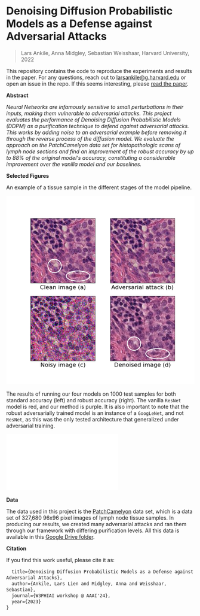 # Denoising Diffusion Probabilistic Models as a Defense against Adversarial Attacks

> Lars Ankile, Anna Midgley, Sebastian Weisshaar, Harvard University, 2022

This repository contains the code to reproduce the experiments and results in the paper. For any questions, reach out to larsankile@g.harvard.edu or open an issue in the repo. If this seems interesting, please [read the paper](https://arxiv.org/pdf/2301.06871.pdf).

**Abstract**

_Neural Networks are infamously sensitive to small perturbations in their inputs, making them vulnerable to adversarial attacks. This project evaluates the performance of Denoising Diffusion Probabilistic Models (DDPM) as a purification technique to defend against adversarial attacks. This works by adding noise to an adversarial example before removing it through the reverse process of the diffusion model. We evaluate the approach on the PatchCamelyon data set for histopathologic scans of lymph node sections and find an improvement of the robust accuracy by up to 88\% of the original model's accuracy, constituting a considerable improvement over the vanilla model and our baselines._

**Selected Figures**

An example of a tissue sample in the different stages of the model pipeline.

![An example of a tissue sample in the different stages of the model pipeline](Report_TeX/Figures/images_tissue.png)

The results of running our four models on 1000 test samples for both standard accuracy (left) and robust accuracy (right). The vanilla `ResNet` model is red, and our method is purple. It is also important to note that the robust adversarially trained model is an instance of a `GoogLeNet`, and not `ResNet`, as this was the only tested architecture that generalized under adversarial training.

![Model test set accuracy results](figures/comparison.pdf)

**Data**

The data used in this project is the [PatchCamelyon](https://patchcamelyon.grand-challenge.org/) data set, which is a data set of 327,680 96x96 pixel images of lymph node tissue samples. In producing our results, we created many adversarial attacks and ran them through our framework with differing purification levels. All this data is available in this [Google Drive folder](https://drive.google.com/drive/folders/1EfnbhnjbGE-rhIuBUhB8MmLXR8wK5yGL?usp=sharing).

**Citation**

If you find this work useful, please cite it as:

```@article{ankile2023denoising,
  title={Denoising Diffusion Probabilistic Models as a Defense against Adversarial Attacks},
  author={Ankile, Lars Lien and Midgley, Anna and Weisshaar, Sebastian},
  journal={W3PHIAI workshop @ AAAI'24},
  year={2023}
}
```
